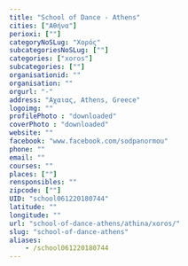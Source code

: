 ```yaml
---
title: "School of Dance - Athens"
cities: ["Αθήνα"]
perioxi: [""]
categoryNoSLug: "Χορός"
subcategoriesNoSLug: [""]
categories: ["xoros"]
subcategories: [""]
organisationid: ""
organisation: ""
orgurl: "-"
address: "Αχαιας, Athens, Greece"
logoimg: ""
profilePhoto : "downloaded"
coverPhoto : "downloaded"
website: ""
facebook: "www.facebook.com/sodpanormou"
phone: ""
email: ""
courses: ""
places: [""]
rensponsibles: ""
zipcode: [""]
UID: "school061220180744"
latitude: ""
longitude: ""
url: "school-of-dance-athens/athina/xoros/"
slug: "school-of-dance-athens"
aliases:
    - /school061220180744
---
```





